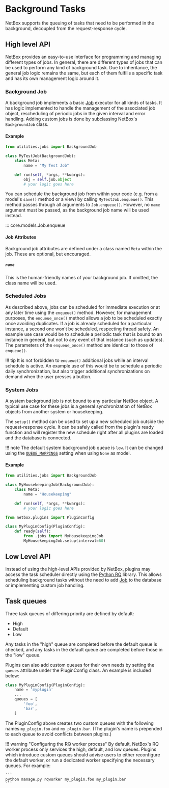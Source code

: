 # Background Tasks

NetBox supports the queuing of tasks that need to be performed in the background, decoupled from the request-response cycle.

## High level API

NetBox provides an easy-to-use interface for programming and managing different types of jobs. In general, there are different types of jobs that can be used to perform any kind of background task. Due to inheritance, the general job logic remains the same, but each of them fulfills a specific task and has its own management logic around it.

### Background Job

A background job implements a basic [Job](../../models/core/job.md) executor for all kinds of tasks. It has logic implemented to handle the management of the associated job object, rescheduling of periodic jobs in the given interval and error handling. Adding custom jobs is done by subclassing NetBox's `BackgroundJob` class.

#### Example

```python title="jobs.py"
from utilities.jobs import BackgroundJob

class MyTestJob(BackgroundJob):
    class Meta:
        name = "My Test Job"

    def run(self, *args, **kwargs):
        obj = self.job.object
        # your logic goes here
```

You can schedule the background job from within your code (e.g. from a model's `save()` method or a view) by calling `MyTestJob.enqueue()`. This method passes through all arguments to `Job.enqueue()`. However, no `name` argument must be passed, as the background job name will be used instead.

::: core.models.Job.enqueue

#### Job Attributes

Background job attributes are defined under a class named `Meta` within the job. These are optional, but encouraged.

##### `name`

This is the human-friendly names of your background job. If omitted, the class name will be used.

### Scheduled Jobs

As described above, jobs can be scheduled for immediate execution or at any later time using the `enqueue()` method. However, for management purposes, the `enqueue_once()` method allows a job to be scheduled exactly once avoiding duplicates. If a job is already scheduled for a particular instance, a second one won't be scheduled, respecting thread safety. An example use case would be to schedule a periodic task that is bound to an instance in general, but not to any event of that instance (such as updates). The parameters of the `enqueue_once()` method are identical to those of `enqueue()`.

!!! tip
    It is not forbidden to `enqueue()` additional jobs while an interval schedule is active. An example use of this would be to schedule a periodic daily synchronization, but also trigger additional synchronizations on demand when the user presses a button.

### System Jobs

A system background job is not bound to any particular NetBox object. A typical use case for these jobs is a general synchronization of NetBox objects from another system or housekeeping.

The `setup()` method can be used to set up a new scheduled job outside the request-response cycle. It can be safely called from the plugin's ready function and will register the new schedule right after all plugins are loaded and the database is connected.

!!! note
    The default system background job queue is `low`. It can be changed using the [`QUEUE_MAPPINGS`](../../configuration/miscellaneous.md#queue_mappings) setting when using `None` as model.

#### Example

```python title="jobs.py"
from utilities.jobs import BackgroundJob

class MyHousekeepingJob(BackgroundJob):
    class Meta:
        name = "Housekeeping"

    def run(self, *args, **kwargs):
        # your logic goes here
```
```python title="__init__.py"
from netbox.plugins import PluginConfig

class MyPluginConfig(PluginConfig):
    def ready(self):
        from .jobs import MyHousekeepingJob
        MyHousekeepingJob.setup(interval=60)
```

## Low Level API

Instead of using the high-level APIs provided by NetBox, plugins may access the task scheduler directly using the [Python RQ](https://python-rq.org/) library. This allows scheduling background tasks without the need to add [Job](../../models/core/job.md) to the database or implementing custom job handling.

## Task queues

Three task queues of differing priority are defined by default:

* High
* Default
* Low

Any tasks in the "high" queue are completed before the default queue is checked, and any tasks in the default queue are completed before those in the "low" queue.

Plugins can also add custom queues for their own needs by setting the `queues` attribute under the PluginConfig class. An example is included below:

```python
class MyPluginConfig(PluginConfig):
    name = 'myplugin'
    ...
    queues = [
        'foo',
        'bar',
    ]
```

The PluginConfig above creates two custom queues with the following names `my_plugin.foo` and `my_plugin.bar`. (The plugin's name is prepended to each queue to avoid conflicts between plugins.)

!!! warning "Configuring the RQ worker process"
    By default, NetBox's RQ worker process only services the high, default, and low queues. Plugins which introduce custom queues should advise users to either reconfigure the default worker, or run a dedicated worker specifying the necessary queues. For example:
    
    ```
    python manage.py rqworker my_plugin.foo my_plugin.bar
    ```
